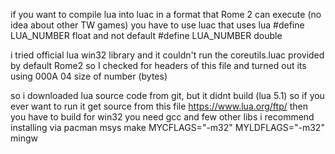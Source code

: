 if you want to compile lua into luac in a format that Rome 2 can execute (no idea about other TW games)
you have to use luac that uses lua #define LUA_NUMBER    float and not default #define LUA_NUMBER    double

i tried official lua win32 library and it couldn't run the coreutils.luac provided by default Rome2
so I checked for headers of this file and turned out its using 000A  04                 size of number (bytes)

so i downloaded lua source code from git, but it didnt build (lua 5.1)
so if you ever want to run it get source from this file https://www.lua.org/ftp/
then you have to build for win32
you need gcc and few other libs i recommend installing via pacman msys
make MYCFLAGS="-m32" MYLDFLAGS="-m32" mingw